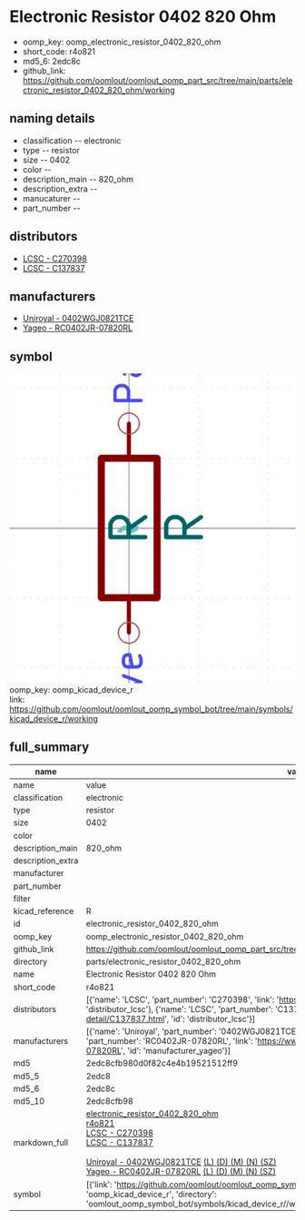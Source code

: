 # Electronic Resistor 0402 820 Ohm

  
* oomp_key: oomp_electronic_resistor_0402_820_ohm 
* short_code: r4o821
* md5_6: 2edc8c  
* github_link: https://github.com/oomlout/oomlout_oomp_part_src/tree/main/parts/electronic_resistor_0402_820_ohm/working  
## naming details
* classification -- electronic
* type -- resistor
* size -- 0402
* color -- 
* description_main -- 820_ohm
* description_extra -- 
* manucaturer -- 
* part_number -- 

## distributors
* [LCSC - C270398](https://lcsc.com/product-detail/C270398.html)  
* [LCSC - C137837](https://lcsc.com/product-detail/C137837.html)  

## manufacturers
* [Uniroyal - 0402WGJ0821TCE]()  
* [Yageo - RC0402JR-07820RL](https://www.yageo.com/en/Chart/Download/pdf/RC0402JR-07820RL)  

## symbol

![](symbol/0/working/working_600.png)  
oomp_key: oomp_kicad_device_r  
link: https://github.com/oomlout/oomlout_oomp_symbol_bot/tree/main/symbols/kicad_device_r/working  


## full_summary
| name | value | 
| --- | --- | 
| name | value | 
| classification | electronic | 
| type | resistor | 
| size | 0402 | 
| color |  | 
| description_main | 820_ohm | 
| description_extra |  | 
| manufacturer |  | 
| part_number |  | 
| filter |  | 
| kicad_reference | R | 
| id | electronic_resistor_0402_820_ohm | 
| oomp_key | oomp_electronic_resistor_0402_820_ohm | 
| github_link | https://github.com/oomlout/oomlout_oomp_part_src/tree/main/parts/electronic_resistor_0402_820_ohm/working | 
| directory | parts/electronic_resistor_0402_820_ohm | 
| name | Electronic Resistor 0402 820 Ohm | 
| short_code | r4o821 | 
| distributors | [{'name': 'LCSC', 'part_number': 'C270398', 'link': 'https://lcsc.com/product-detail/C270398.html', 'id': 'distributor_lcsc'}, {'name': 'LCSC', 'part_number': 'C137837', 'link': 'https://lcsc.com/product-detail/C137837.html', 'id': 'distributor_lcsc'}] | 
| manufacturers | [{'name': 'Uniroyal', 'part_number': '0402WGJ0821TCE', 'link': '', 'id': 'manufacturer_uniroyal'}, {'name': 'Yageo', 'part_number': 'RC0402JR-07820RL', 'link': 'https://www.yageo.com/en/Chart/Download/pdf/RC0402JR-07820RL', 'id': 'manufacturer_yageo'}] | 
| md5 | 2edc8cfb980d0f82c4e4b19521512ff9 | 
| md5_5 | 2edc8 | 
| md5_6 | 2edc8c | 
| md5_10 | 2edc8cfb98 | 
| markdown_full | [electronic_resistor_0402_820_ohm](https://github.com/oomlout/oomlout_oomp_part_src/tree/main/parts/electronic_resistor_0402_820_ohm/working)<br>[r4o821](https://github.com/oomlout/oomlout_oomp_part_src/tree/main/parts/electronic_resistor_0402_820_ohm/working)<br>[LCSC - C270398<br>](https://lcsc.com/product-detail/C270398.html)[LCSC - C137837<br>](https://lcsc.com/product-detail/C137837.html)<br>[Uniroyal - 0402WGJ0821TCE]() [(L)  ](https://www.lcsc.com/search?q=0402WGJ0821TCE)[(D)  ](https://www.digikey.com/en/products?,keywords=0402WGJ0821TCE)[(M)  ](https://www.mouser.com/Search/Refine?Keyword=0402WGJ0821TCE)[(N)  ](https://www.newark.com/search?st=0402WGJ0821TCE)[(SZ)  ](https://so.szlcsc.com/global.html?k=0402WGJ0821TCE)<br>[Yageo - RC0402JR-07820RL](https://www.yageo.com/en/Chart/Download/pdf/RC0402JR-07820RL) [(L)  ](https://www.lcsc.com/search?q=RC0402JR-07820RL)[(D)  ](https://www.digikey.com/en/products?,keywords=RC0402JR-07820RL)[(M)  ](https://www.mouser.com/Search/Refine?Keyword=RC0402JR-07820RL)[(N)  ](https://www.newark.com/search?st=RC0402JR-07820RL)[(SZ)  ](https://so.szlcsc.com/global.html?k=RC0402JR-07820RL)<br> | 
| symbol | [{'link': 'https://github.com/oomlout/oomlout_oomp_symbol_bot/tree/main/symbols/kicad_device_r', 'oomp_key': 'oomp_kicad_device_r', 'directory': 'oomlout_oomp_symbol_bot/symbols/kicad_device_r//working/working.kicad_sym'}] | 

